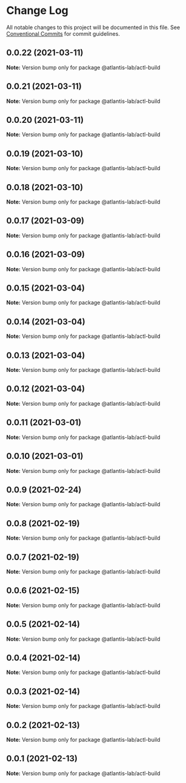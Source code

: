 # Change Log

All notable changes to this project will be documented in this file.
See [Conventional Commits](https://conventionalcommits.org) for commit guidelines.

## 0.0.22 (2021-03-11)

**Note:** Version bump only for package @atlantis-lab/actl-build





## 0.0.21 (2021-03-11)

**Note:** Version bump only for package @atlantis-lab/actl-build





## 0.0.20 (2021-03-11)

**Note:** Version bump only for package @atlantis-lab/actl-build





## 0.0.19 (2021-03-10)

**Note:** Version bump only for package @atlantis-lab/actl-build





## 0.0.18 (2021-03-10)

**Note:** Version bump only for package @atlantis-lab/actl-build





## 0.0.17 (2021-03-09)

**Note:** Version bump only for package @atlantis-lab/actl-build





## 0.0.16 (2021-03-09)

**Note:** Version bump only for package @atlantis-lab/actl-build





## 0.0.15 (2021-03-04)

**Note:** Version bump only for package @atlantis-lab/actl-build





## 0.0.14 (2021-03-04)

**Note:** Version bump only for package @atlantis-lab/actl-build





## 0.0.13 (2021-03-04)

**Note:** Version bump only for package @atlantis-lab/actl-build





## 0.0.12 (2021-03-04)

**Note:** Version bump only for package @atlantis-lab/actl-build





## 0.0.11 (2021-03-01)

**Note:** Version bump only for package @atlantis-lab/actl-build





## 0.0.10 (2021-03-01)

**Note:** Version bump only for package @atlantis-lab/actl-build





## 0.0.9 (2021-02-24)

**Note:** Version bump only for package @atlantis-lab/actl-build





## 0.0.8 (2021-02-19)

**Note:** Version bump only for package @atlantis-lab/actl-build





## 0.0.7 (2021-02-19)

**Note:** Version bump only for package @atlantis-lab/actl-build





## 0.0.6 (2021-02-15)

**Note:** Version bump only for package @atlantis-lab/actl-build





## 0.0.5 (2021-02-14)

**Note:** Version bump only for package @atlantis-lab/actl-build





## 0.0.4 (2021-02-14)

**Note:** Version bump only for package @atlantis-lab/actl-build





## 0.0.3 (2021-02-14)

**Note:** Version bump only for package @atlantis-lab/actl-build





## 0.0.2 (2021-02-13)

**Note:** Version bump only for package @atlantis-lab/actl-build





## 0.0.1 (2021-02-13)

**Note:** Version bump only for package @atlantis-lab/actl-build
